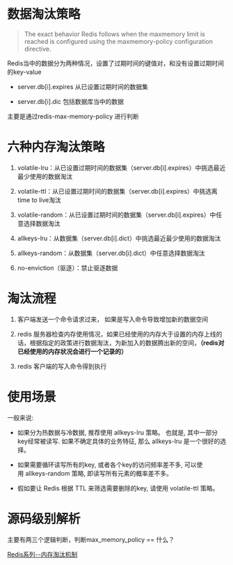# 数据淘汰策略

>The exact behavior Redis follows when the maxmemory limit is reached is configured using the maxmemory-policy configuration directive.


Redis当中的数据分为两种情况，设置了过期时间的键值对，和没有设置过期时间的key-value

- server.db[i].expires  从已设置过期时间的数据集

- server.db[i].dic 包括数据库当中的数据

主要是通过redis-max-memory-policy 进行判断


# 六种内存淘汰策略

1. volatile-lru：从已设置过期时间的数据集（server.db[i].expires）中挑选最近最少使用的数据淘汰

2. volatile-ttl：从已设置过期时间的数据集（server.db[i].expires）中挑选离time to live淘汰

3. volatile-random：从已设置过期时间的数据集（server.db[i].expires）中任意选择数据淘汰

4. allkeys-lru：从数据集（server.db[i].dict）中挑选最近最少使用的数据淘汰

5. allkeys-random：从数据集（server.db[i].dict）中任意选择数据淘汰

6. no-enviction（驱逐）：禁止驱逐数据

# 淘汰流程

1. 客户端发送一个命令请求过来， 如果是写入命令导致增加新的数据空间

2. redis 服务器检查内存使用情况，如果已经使用的内存大于设置的内存上线的话，根据指定的政策进行数据淘汰，为新加入的数据腾出新的空间，**（redis对已经使用的内存状况会进行一个记录的）**

3. redis 客户端的写入命令得到执行

# 使用场景

一般来说:

- 如果分为热数据与冷数据, 推荐使用 allkeys-lru 策略。 也就是, 其中一部分key经常被读写. 如果不确定具体的业务特征, 那么 allkeys-lru 是一个很好的选择。

- 如果需要循环读写所有的key, 或者各个key的访问频率差不多, 可以使用 allkeys-random 策略, 即读写所有元素的概率差不多。

- 假如要让 Redis 根据 TTL 来筛选需要删除的key, 请使用 volatile-ttl 策略。


# 源码级别解析

主要有两三个逻辑判断，判断max_memory_policy == 什么？ 

[Redis系列--内存淘汰机制](https://www.cnblogs.com/alsf/p/9399009.html)